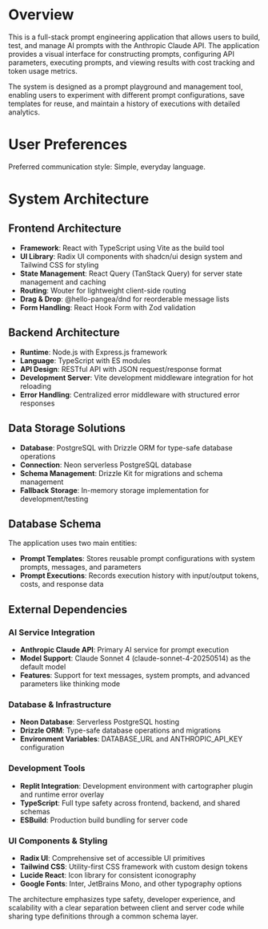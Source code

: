 # Overview

This is a full-stack prompt engineering application that allows users to build, test, and manage AI prompts with the Anthropic Claude API. The application provides a visual interface for constructing prompts, configuring API parameters, executing prompts, and viewing results with cost tracking and token usage metrics.

The system is designed as a prompt playground and management tool, enabling users to experiment with different prompt configurations, save templates for reuse, and maintain a history of executions with detailed analytics.

# User Preferences

Preferred communication style: Simple, everyday language.

# System Architecture

## Frontend Architecture
- **Framework**: React with TypeScript using Vite as the build tool
- **UI Library**: Radix UI components with shadcn/ui design system and Tailwind CSS for styling
- **State Management**: React Query (TanStack Query) for server state management and caching
- **Routing**: Wouter for lightweight client-side routing
- **Drag & Drop**: @hello-pangea/dnd for reorderable message lists
- **Form Handling**: React Hook Form with Zod validation

## Backend Architecture
- **Runtime**: Node.js with Express.js framework
- **Language**: TypeScript with ES modules
- **API Design**: RESTful API with JSON request/response format
- **Development Server**: Vite development middleware integration for hot reloading
- **Error Handling**: Centralized error middleware with structured error responses

## Data Storage Solutions
- **Database**: PostgreSQL with Drizzle ORM for type-safe database operations
- **Connection**: Neon serverless PostgreSQL database
- **Schema Management**: Drizzle Kit for migrations and schema management
- **Fallback Storage**: In-memory storage implementation for development/testing

## Database Schema
The application uses two main entities:
- **Prompt Templates**: Stores reusable prompt configurations with system prompts, messages, and parameters
- **Prompt Executions**: Records execution history with input/output tokens, costs, and response data

## External Dependencies

### AI Service Integration
- **Anthropic Claude API**: Primary AI service for prompt execution
- **Model Support**: Claude Sonnet 4 (claude-sonnet-4-20250514) as the default model
- **Features**: Support for text messages, system prompts, and advanced parameters like thinking mode

### Database & Infrastructure
- **Neon Database**: Serverless PostgreSQL hosting
- **Drizzle ORM**: Type-safe database operations and migrations
- **Environment Variables**: DATABASE_URL and ANTHROPIC_API_KEY configuration

### Development Tools
- **Replit Integration**: Development environment with cartographer plugin and runtime error overlay
- **TypeScript**: Full type safety across frontend, backend, and shared schemas
- **ESBuild**: Production build bundling for server code

### UI Components & Styling
- **Radix UI**: Comprehensive set of accessible UI primitives
- **Tailwind CSS**: Utility-first CSS framework with custom design tokens
- **Lucide React**: Icon library for consistent iconography
- **Google Fonts**: Inter, JetBrains Mono, and other typography options

The architecture emphasizes type safety, developer experience, and scalability with a clear separation between client and server code while sharing type definitions through a common schema layer.